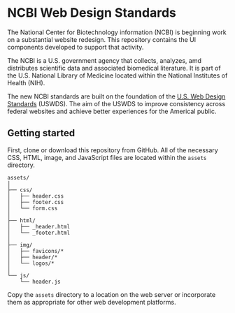 # NCBI Web Design Standards

The National Center for Biotechnology information (NCBI) is 
beginning work on a substantial website redesign. This repository
contains the UI components developed to support that activity.

The NCBI is a U.S. government agency that collects, analyzes,
amd distributes scientific data and associated biomedical 
literature. It is part of the U.S. National Library of 
Medicine located within the National Institutes of Health (NIH).

The new NCBI standards are built on the foundation of the
<a href="https://standards.usa.gov/">U.S. Web Design Standards</a> (USWDS). The aim of the USWDS to improve consistency across federal websites and achieve better experiences for the Americal public. 

## Getting started

First, clone or download this repository from GitHub. All of the
necessary CSS, HTML, image, and JavaScript files are located 
within the `assets` directory.

```
assets/
│
├── css/
│   ├── header.css
│   ├── footer.css
│   └── form.css
│
├── html/
│   ├── _header.html
│   └── _footer.html
│
├── img/
│   ├── favicons/*
│   ├── header/*
│   └── logos/*
│
└── js/
    └── header.js
```

Copy the `assets` directory to a location on the web server
or incorporate them as appropriate for other web development
platforms.


	